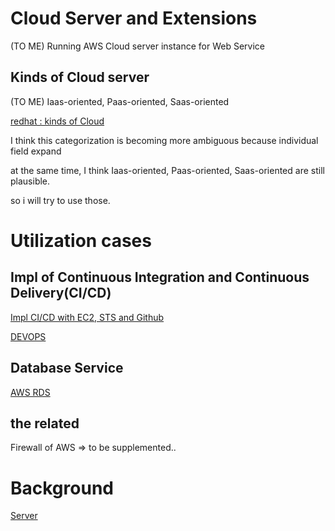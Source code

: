 # Cloud Server and Extensions
(TO ME) Running AWS Cloud server instance for Web Service

## Kinds of Cloud server
(TO ME) Iaas-oriented, Paas-oriented, Saas-oriented

[redhat : kinds of Cloud](https://www.redhat.com/ko/topics/cloud-computing/iaas-vs-paas-vs-saas)

I think this categorization is becoming more ambiguous because individual field expand

at the same time, I think Iaas-oriented, Paas-oriented, Saas-oriented are still plausible.

so i will try to use those.

# Utilization cases
## Impl of Continuous Integration and Continuous Delivery(CI/CD)
[Impl CI/CD with EC2, STS and Github](https://github.com/devsacti/Cloud-Utilizations/tree/main/Impl%20CICD)

[DEVOPS](https://github.com/devsacti/Cloud-Utilizations/tree/main/DEVOPS)

## Database Service
[AWS RDS](https://github.com/devsacti/Cloud-Utilizations/tree/main/Database%20Service)

## the related
Firewall of AWS => to be supplemented..

# Background
[Server](https://github.com/devsacti/Server)